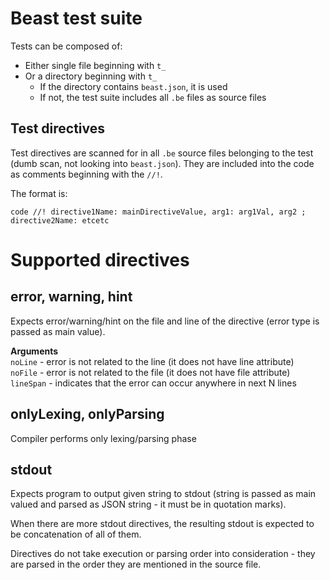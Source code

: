 # Beast test suite

Tests can be composed of:
* Either single file beginning with `t_`
* Or a directory beginning with `t_`
  * If the directory contains `beast.json`, it is used
  * If not, the test suite includes all `.be` files as source files

## Test directives
Test directives are scanned for in all `.be` source files belonging to the test (dumb scan, not looking into `beast.json`). They are included into the code as comments beginning with the `//!`.

The format is:
```
code //! directive1Name: mainDirectiveValue, arg1: arg1Val, arg2 ; directive2Name: etcetc
```

# Supported directives

## error, warning, hint
Expects error/warning/hint on the file and line of the directive (error type is passed as main value).

**Arguments** \
`noLine` - error is not related to the line (it does not have line attribute) \
`noFile` - error is not related to the file (it does not have file attribute) \
`lineSpan` - indicates that the error can occur anywhere in next N lines

## onlyLexing, onlyParsing
Compiler performs only lexing/parsing phase

## stdout
Expects program to output given string to stdout (string is passed as main valued and parsed as JSON string - it must be in quotation marks).

When there are more stdout directives, the resulting stdout is expected to be concatenation of all of them.

Directives do not take execution or parsing order into consideration - they are parsed in the order they are mentioned in the source file.